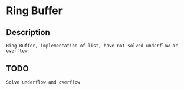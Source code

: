 # Ring Buffer

## Description

	Ring Buffer, implementation of list, have not solved underflow or overflow

## TODO

	Solve underflow and overflow
